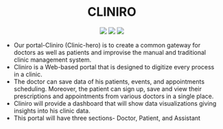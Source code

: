 <h1 align="center"><b>CLINIRO</b></h1>
<p align="center">
<img src="https://img.shields.io/badge/PHP-777BB4?style=for-the-badge&logo=php&logoColor=white" />
<img src="https://img.shields.io/badge/MySQL-005C84?style=for-the-badge&logo=mysql&logoColor=white" />
<img src="https://img.shields.io/badge/Xampp-F37623?style=for-the-badge&logo=xampp&logoColor=white" />

</p>

<p>
<ul>
<li>Our portal-Cliniro (Clinic-hero) is to create a common gateway for doctors as well as patients and improvise the manual and traditional clinic management system.</li>

<li>Cliniro is a Web-based portal that is designed to digitize every process in a clinic.</li>

<li>The doctor can save data of his patients, events, and appointments scheduling. Moreover, the patient can sign up, save and view their prescriptions and appointments from various doctors in a single place.</li>

<li>Cliniro will provide a dashboard that will show data visualizations giving insights into his clinic data.</li>

<li>This portal will have three sections- Doctor, Patient, and Assistant</li>
</ul>
<p>
